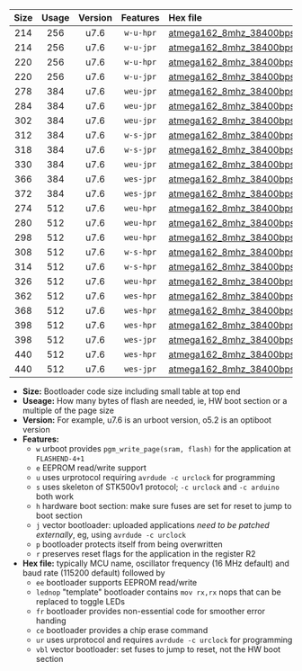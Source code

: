 |Size|Usage|Version|Features|Hex file|
|:-:|:-:|:-:|:-:|:--|
|214|256|u7.6|`w-u-hpr`|[atmega162_8mhz_38400bps_ur.hex](https://raw.githubusercontent.com/stefanrueger/urboot/main//atmega162_8mhz_38400bps_ur.hex)|
|214|256|u7.6|`w-u-jpr`|[atmega162_8mhz_38400bps_ur_vbl.hex](https://raw.githubusercontent.com/stefanrueger/urboot/main//atmega162_8mhz_38400bps_ur_vbl.hex)|
|220|256|u7.6|`w-u-hpr`|[atmega162_8mhz_38400bps_lednop_ur.hex](https://raw.githubusercontent.com/stefanrueger/urboot/main//atmega162_8mhz_38400bps_lednop_ur.hex)|
|220|256|u7.6|`w-u-jpr`|[atmega162_8mhz_38400bps_lednop_ur_vbl.hex](https://raw.githubusercontent.com/stefanrueger/urboot/main//atmega162_8mhz_38400bps_lednop_ur_vbl.hex)|
|278|384|u7.6|`weu-jpr`|[atmega162_8mhz_38400bps_ee_ur_vbl.hex](https://raw.githubusercontent.com/stefanrueger/urboot/main//atmega162_8mhz_38400bps_ee_ur_vbl.hex)|
|284|384|u7.6|`weu-jpr`|[atmega162_8mhz_38400bps_ee_lednop_ur_vbl.hex](https://raw.githubusercontent.com/stefanrueger/urboot/main//atmega162_8mhz_38400bps_ee_lednop_ur_vbl.hex)|
|302|384|u7.6|`weu-jpr`|[atmega162_8mhz_38400bps_ee_lednop_fr_ur_vbl.hex](https://raw.githubusercontent.com/stefanrueger/urboot/main//atmega162_8mhz_38400bps_ee_lednop_fr_ur_vbl.hex)|
|312|384|u7.6|`w-s-jpr`|[atmega162_8mhz_38400bps_vbl.hex](https://raw.githubusercontent.com/stefanrueger/urboot/main//atmega162_8mhz_38400bps_vbl.hex)|
|318|384|u7.6|`w-s-jpr`|[atmega162_8mhz_38400bps_lednop_vbl.hex](https://raw.githubusercontent.com/stefanrueger/urboot/main//atmega162_8mhz_38400bps_lednop_vbl.hex)|
|330|384|u7.6|`weu-jpr`|[atmega162_8mhz_38400bps_ee_lednop_fr_ce_ur_vbl.hex](https://raw.githubusercontent.com/stefanrueger/urboot/main//atmega162_8mhz_38400bps_ee_lednop_fr_ce_ur_vbl.hex)|
|366|384|u7.6|`wes-jpr`|[atmega162_8mhz_38400bps_ee_vbl.hex](https://raw.githubusercontent.com/stefanrueger/urboot/main//atmega162_8mhz_38400bps_ee_vbl.hex)|
|372|384|u7.6|`wes-jpr`|[atmega162_8mhz_38400bps_ee_lednop_vbl.hex](https://raw.githubusercontent.com/stefanrueger/urboot/main//atmega162_8mhz_38400bps_ee_lednop_vbl.hex)|
|274|512|u7.6|`weu-hpr`|[atmega162_8mhz_38400bps_ee_ur.hex](https://raw.githubusercontent.com/stefanrueger/urboot/main//atmega162_8mhz_38400bps_ee_ur.hex)|
|280|512|u7.6|`weu-hpr`|[atmega162_8mhz_38400bps_ee_lednop_ur.hex](https://raw.githubusercontent.com/stefanrueger/urboot/main//atmega162_8mhz_38400bps_ee_lednop_ur.hex)|
|298|512|u7.6|`weu-hpr`|[atmega162_8mhz_38400bps_ee_lednop_fr_ur.hex](https://raw.githubusercontent.com/stefanrueger/urboot/main//atmega162_8mhz_38400bps_ee_lednop_fr_ur.hex)|
|308|512|u7.6|`w-s-hpr`|[atmega162_8mhz_38400bps.hex](https://raw.githubusercontent.com/stefanrueger/urboot/main//atmega162_8mhz_38400bps.hex)|
|314|512|u7.6|`w-s-hpr`|[atmega162_8mhz_38400bps_lednop.hex](https://raw.githubusercontent.com/stefanrueger/urboot/main//atmega162_8mhz_38400bps_lednop.hex)|
|326|512|u7.6|`weu-hpr`|[atmega162_8mhz_38400bps_ee_lednop_fr_ce_ur.hex](https://raw.githubusercontent.com/stefanrueger/urboot/main//atmega162_8mhz_38400bps_ee_lednop_fr_ce_ur.hex)|
|362|512|u7.6|`wes-hpr`|[atmega162_8mhz_38400bps_ee.hex](https://raw.githubusercontent.com/stefanrueger/urboot/main//atmega162_8mhz_38400bps_ee.hex)|
|368|512|u7.6|`wes-hpr`|[atmega162_8mhz_38400bps_ee_lednop.hex](https://raw.githubusercontent.com/stefanrueger/urboot/main//atmega162_8mhz_38400bps_ee_lednop.hex)|
|398|512|u7.6|`wes-hpr`|[atmega162_8mhz_38400bps_ee_lednop_fr.hex](https://raw.githubusercontent.com/stefanrueger/urboot/main//atmega162_8mhz_38400bps_ee_lednop_fr.hex)|
|398|512|u7.6|`wes-jpr`|[atmega162_8mhz_38400bps_ee_lednop_fr_vbl.hex](https://raw.githubusercontent.com/stefanrueger/urboot/main//atmega162_8mhz_38400bps_ee_lednop_fr_vbl.hex)|
|440|512|u7.6|`wes-hpr`|[atmega162_8mhz_38400bps_ee_lednop_fr_ce.hex](https://raw.githubusercontent.com/stefanrueger/urboot/main//atmega162_8mhz_38400bps_ee_lednop_fr_ce.hex)|
|440|512|u7.6|`wes-jpr`|[atmega162_8mhz_38400bps_ee_lednop_fr_ce_vbl.hex](https://raw.githubusercontent.com/stefanrueger/urboot/main//atmega162_8mhz_38400bps_ee_lednop_fr_ce_vbl.hex)|

- **Size:** Bootloader code size including small table at top end
- **Useage:** How many bytes of flash are needed, ie, HW boot section or a multiple of the page size
- **Version:** For example, u7.6 is an urboot version, o5.2 is an optiboot version
- **Features:**
  + `w` urboot provides `pgm_write_page(sram, flash)` for the application at `FLASHEND-4+1`
  + `e` EEPROM read/write support
  + `u` uses urprotocol requiring `avrdude -c urclock` for programming
  + `s` uses skeleton of STK500v1 protocol; `-c urclock` and `-c arduino` both work
  + `h` hardware boot section: make sure fuses are set for reset to jump to boot section
  + `j` vector bootloader: uploaded applications *need to be patched externally*, eg, using `avrdude -c urclock`
  + `p` bootloader protects itself from being overwritten
  + `r` preserves reset flags for the application in the register R2
- **Hex file:** typically MCU name, oscillator frequency (16 MHz default) and baud rate (115200 default) followed by
  + `ee` bootloader supports EEPROM read/write
  + `lednop` "template" bootloader contains `mov rx,rx` nops that can be replaced to toggle LEDs
  + `fr` bootloader provides non-essential code for smoother error handing
  + `ce` bootloader provides a chip erase command
  + `ur` uses urprotocol and requires `avrdude -c urclock` for programming
  + `vbl` vector bootloader: set fuses to jump to reset, not the HW boot section

